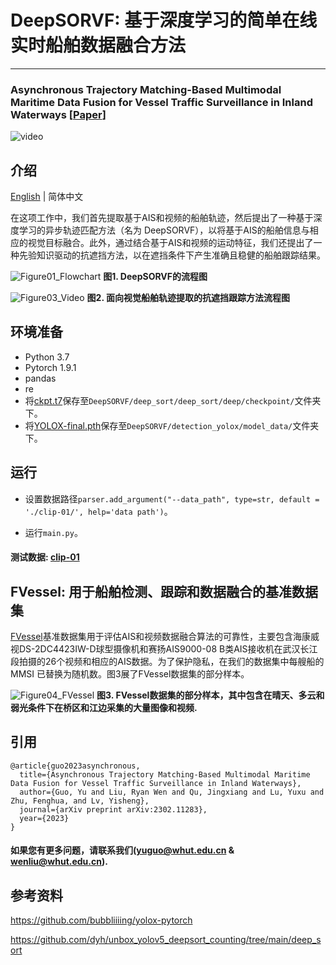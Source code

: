 # DeepSORVF: 基于深度学习的简单在线实时船舶数据融合方法

---
### Asynchronous Trajectory Matching-Based Multimodal Maritime Data Fusion for Vessel Traffic Surveillance in Inland Waterways [[Paper](http://arxiv.org/abs/2302.11283)]

![video](https://user-images.githubusercontent.com/48637474/220859261-33458b91-2f2b-4d58-8c26-73610c53ca37.gif)

## 介绍
[English](README.md) | 简体中文

在这项工作中，我们首先提取基于AIS和视频的船舶轨迹，然后提出了一种基于深度学习的异步轨迹匹配方法（名为 DeepSORVF），以将基于AIS的船舶信息与相应的视觉目标融合。此外，通过结合基于AIS和视频的运动特征，我们还提出了一种先验知识驱动的抗遮挡方法，以在遮挡条件下产生准确且稳健的船舶跟踪结果。

![Figure01_Flowchart](https://user-images.githubusercontent.com/48637474/230878573-a26b035d-3ed0-4db9-9b58-161067632daf.jpg)
**图1. DeepSORVF的流程图**

![Figure03_Video](https://user-images.githubusercontent.com/48637474/230878762-223472ae-cf19-4167-adbb-80c3f77ae9c3.jpg)
**图2. 面向视觉船舶轨迹提取的抗遮挡跟踪方法流程图**

## 环境准备

- Python 3.7
- Pytorch 1.9.1
- pandas
- re
- 将[ckpt.t7](https://drive.google.com/file/d/1QdIP5TEDALJnnpqwjXwvL1J_GoseTK9D/view?usp=share_link)保存至`DeepSORVF/deep_sort/deep_sort/deep/checkpoint/`文件夹下。
- 将[YOLOX-final.pth](https://drive.google.com/file/d/1mhah7ZzP8oAUuSMR96Or9UvqkXe-AMuS/view?usp=share_link)保存至`DeepSORVF/detection_yolox/model_data/`文件夹下。

## 运行

* 设置数据路径`parser.add_argument("--data_path", type=str, default = './clip-01/', help='data path')`。

* 运行`main.py`。

#### 测试数据: [clip-01](https://drive.google.com/file/d/1Bns1jAW1ImL-FeCQBvIUcrO0hjYLIB5K/view?usp=share_link)

## FVessel: 用于船舶检测、跟踪和数据融合的基准数据集

[FVessel](https://github.com/gy65896/FVessel)基准数据集用于评估AIS和视频数据融合算法的可靠性，主要包含海康威视DS-2DC4423IW-D球型摄像机和赛扬AIS9000-08 B类AIS接收机在武汉长江段拍摄的26个视频和相应的AIS数据。为了保护隐私，在我们的数据集中每艘船的 MMSI 已替换为随机数。图3展了FVessel数据集的部分样本。

![Figure04_FVessel](https://user-images.githubusercontent.com/48637474/210925024-15dcbcbe-717b-47b6-ad4b-377d71141380.jpg)
**图3. FVessel数据集的部分样本，其中包含在晴天、多云和弱光条件下在桥区和江边采集的大量图像和视频.**

## 引用

```
@article{guo2023asynchronous,
  title={Asynchronous Trajectory Matching-Based Multimodal Maritime Data Fusion for Vessel Traffic Surveillance in Inland Waterways},
  author={Guo, Yu and Liu, Ryan Wen and Qu, Jingxiang and Lu, Yuxu and Zhu, Fenghua, and Lv, Yisheng},
  journal={arXiv preprint arXiv:2302.11283},
  year={2023}
}
```

#### 如果您有更多问题，请联系我们(yuguo@whut.edu.cn & wenliu@whut.edu.cn).

## 参考资料

https://github.com/bubbliiiing/yolox-pytorch

https://github.com/dyh/unbox_yolov5_deepsort_counting/tree/main/deep_sort
